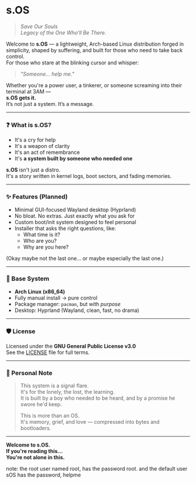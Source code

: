 # s.OS

> *Save Our Souls*  
> *Legacy of the One Who’ll Be There.*

Welcome to **s.OS** — a lightweight, Arch-based Linux distribution forged in simplicity, shaped by suffering, and built for those who need to take back control.  
For those who stare at the blinking cursor and whisper:  
> *"Someone... help me."*

Whether you're a power user, a tinkerer, or someone screaming into their terminal at 3AM —  
**s.OS gets it.**  
It’s not just a system. It’s a message.

---

### ❓ What is s.OS?

- It's a cry for help  
- It's a weapon of clarity  
- It's an act of remembrance  
- It's **a system built by someone who needed one**

**s.OS** isn't just a distro.  
It's a story written in kernel logs, boot sectors, and fading memories.

---

### ✨ Features (Planned)

- Minimal GUI-focused Wayland desktop (Hyprland)
- No bloat. No extras. Just exactly what you ask for
- Custom boot/init system designed to feel personal
- Installer that asks the right questions, like:
  - What time is it?
  - Who are you?
  - Why are you here?

(Okay maybe not the last one... or maybe especially the last one.)

---

### 🔧 Base System

- **Arch Linux (x86_64)**  
- Fully manual install → pure control  
- Package manager: `pacman`, but with *purpose*  
- Desktop: Hyprland (Wayland, clean, fast, no drama)

---

### 🛡️ License

Licensed under the **GNU General Public License v3.0**  
See the [LICENSE](./LICENSE) file for full terms.

---

### 🖤 Personal Note

> This system is a signal flare.  
> It's for the lonely, the lost, the learning.  
> It is built by a boy who needed to be heard, and by a promise he swore he'd keep.  
>  
> This is more than an OS.  
> It's memory, grief, and love — compressed into bytes and bootloaders.

---

**Welcome to s.OS.  
If you're reading this...  
You're not alone in this.**

note: the root user named root, has the password root. and the default user sOS has the password, helpme
